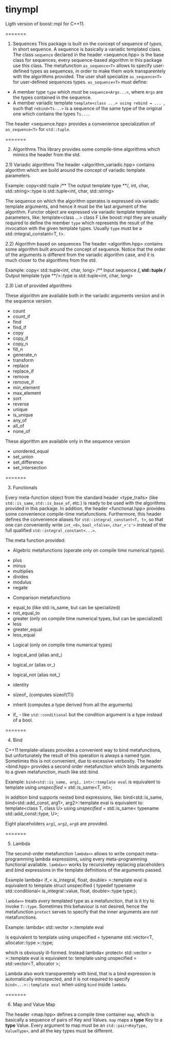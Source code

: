 tinympl
=======

Ligth version of boost::mpl for C++11.

=======

1) Sequences
This package is built on the concept of sequence of *types*, in short sequence. A sequence is basically a variadic templated class.
The class `sequence` declared in the header <sequence.hpp> is the base class for sequences, every sequence-based algorithm in this package
use this class. The metafunction `as_sequence<T>` allows to specify user-defined types as sequences, in order to make them work transparentely
with the algorithms provided.
The user shall specialize `as_sequence<T>` for user-defined sequences types.
`as_sequence<T>` must define:
 * A member type `type` which *must* be `sequence<Args...>`,  where `Args` are the types contained in the sequence.
 * A member variadic template `template<class ...> using rebind = ... `,  such that `rebind<Ts...>` is a sequence of the same type of the original one which contains the types `Ts...`.

The header <sequence.hpp> provides a convenience specialization of `as_sequence<T>` for `std::tuple`.

=======

2) Algorithms
This library provides some compile-time algorithms which mimics the <algorithm> header from the std.

2.1) Variadic algorithms
The header <algorithm_variadic.hpp> contains algorithm which are build around the concept of variadic template parameters.

Example: 
	copy<std::tuple /** The output template type **/,  int, char, std::string>::type
is 
	std::tuple<int, char, std::string>

The sequence on which the algorithm operates is expressed via variadic template arguments, and hence it must be the last argument of the algorithm.
Functor object are expressed via variadic template template parameters, like:
	template<class ...> class F
Like boost::mpl they are usually required to define the member `type` which represents the result of the invocation with the given template types.
Usually `type` must be a std::integral_constant<T, t>.

2.2) Algorithm based on sequences
The header <algorithm.hpp> contains some algorithm built around the concept of sequence.
Notice that the order of the arguments is different from the variadic algorithm case, and it is much closer to the algorithms from the std.

Example:
	copy< std::tuple<int, char, long> /** Input sequence **/, std::tuple /** Output template type **/>::type
is
	std::tuple<int, char, long>
	
2.3) List of provided algorithms

These algorithm are available both in the variadic arguments version and in the sequence version.

 * count
 * count_if
 * find
 * find_if
 * copy
 * copy_if
 * copy_n
 * fill_n
 * generate_n
 * transform
 * replace
 * replace_if
 * remove
 * remove_if
 * min_element
 * max_element
 * sort
 * reverse
 * unique
 * is_unique
 * any_of
 * all_of
 * none_of

These algorithm are available only in the sequence version
 * unordered_equal
 * set_union
 * set_difference
 * set_intersection

=======

3) Functionals

Every meta-function object from the standard header <type_traits> (like `std::is_same`, `std::is_base_of`,  etc.) is ready to be used with the algorithms provided in this package.
In addition, the header <functional.hpp> provides some convenience compile-time metafunctions.
Furthermore, this header defines the convenience aliases for `std::integral_constant<T, t>`, so that one can conveniently write
`int_<8>`, `bool_<false>`, `char_<'c'>` instead of the full qualified `std::integral_constant<...>`.

The meta function provided:

 - Algebric metafunctions (operate only on compile time numerical types).
 * plus
 * minus
 * multiplies
 * divides
 * modulus
 * negate
 
 - Comparison metafunctions
 * equal_to (like std::is_same, but can be specialized)
 * not_equal_to
 * greater (only on compile time numerical types, but can be specialized)
 * less
 * greater_equal
 * less_equal
 
 - Logical (only on compile time numerical types)
 * logical_and (alias and_)
 * logical_or (alias or_)
 * logical_not (alias not_)
 
 * identity
 * sizeof_ (computes sizeof(T))
 * inherit (computes a type derived from all the arguments)
 * if_ - like `std::conditional` but the condition argument is a type instead of a bool.

=======

4) Bind

C++11 template-aliases provides a convenient way to bind metafunctions,  but unfortunately the result of this operation is always a named type. Sometimes this is not convenient,  due to excessive
verbosity. The header <bind.hpp> provides a second order metafunction which binds arguments to a given metafunction, much like std::bind.

Example:
	`bind<std::is_same, arg1, int>::template eval`
is equivalent to
	template<class T> using *unspecified* = std::is_same<T, int>;

In addition bind supports nested bind expressions, like:
	bind<std::is_same, bind<std::add_const, arg1>, arg2>::template eval
is equivalent to:
	template<class T, class U> using *unspecified* = std::is_same< typename std::add_const<T>::type, U>;

Eight placeholders `arg1`,  `arg2`,  `arg8` are provided.


=======

5) Lambda

The second-order metafunction `lambda<>` allows to write compact meta-programming lambda expressions, using every meta-programming functional available.
`lambda<>` works by recursiveley replacing placeholders and bind expressions in the template definitions of the arguments passed.

Example
	lambda< 
		if_< is_integral<arg1>, 
			float, 
			double>
		>::template eval
is equivalent to
	template<class T> struct unspecified { typedef typename std::conditional< is_integral<T>::value,  float,  double>::type type;};

`lambda<>` treats *every* templated type as a metafunction, that is it try to invoke `T::type`. Sometimes this behaviour is not desired, hence the metafunction
`protect` serves to specify that the inner arguments are *not* metafunctions.

Example:
	lambda< std::vector<arg1> >::template eval

is equivalent to
	template<class T> using unspecified = typename std::vector<T, allocator<T>::type >::type;

which is obviously ill-formed.
Instead 
	lambda< protect< std::vector<arg1> > >::template eval
is equivalent to:
	template<class T> using unspecified = std::vector<T,  allocator<T> >;

Lambda also work transparentely with bind, that is a bind expression is automatically introspected, and it is not required to specify `bind<...>::template eval`
when using `bind` inside `lambda`.

=======
	
6) Map and Value Map

The header <map.hpp> defines a compile time container `map`, which is basically a sequence of pairs of Key and Values. 
`map` maps a **type** Key to a **type** Value.
Every argument to map must be an `std::pair<KeyType, ValueType>`,  and all the key types must be different.

